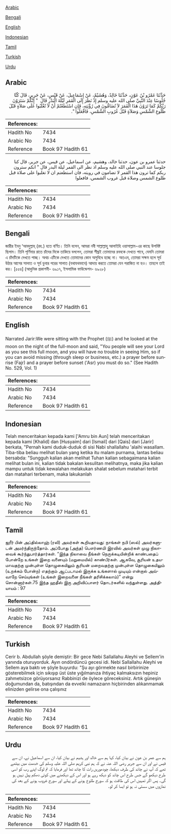 [Arabic](#arabic)

[Bengali](#bengali)

[English](#english)

[Indonesian](#indonesian)

[Tamil](#tamil)

[Turkish](#turkish)

[Urdu](#urdu)

## Arabic


<div dir="rtl" lang="ar" style={{fontSize:'larger',backgroundColor:'#f8f9fa',padding:20}}>
حَدَّثَنَا عَمْرُو بْنُ عَوْنٍ، حَدَّثَنَا خَالِدٌ، وَهُشَيْمٌ، عَنْ إِسْمَاعِيلَ، عَنْ قَيْسٍ، عَنْ جَرِيرٍ، قَالَ كُنَّا جُلُوسًا عِنْدَ النَّبِيِّ صلى الله عليه وسلم إِذْ نَظَرَ إِلَى الْقَمَرِ لَيْلَةَ الْبَدْرِ قَالَ ‏ "‏ إِنَّكُمْ سَتَرَوْنَ رَبَّكُمْ كَمَا تَرَوْنَ هَذَا الْقَمَرَ لاَ تُضَامُّونَ فِي رُؤْيَتِهِ، فَإِنِ اسْتَطَعْتُمْ أَنْ لاَ تُغْلَبُوا عَلَى صَلاَةٍ قَبْلَ طُلُوعِ الشَّمْسِ وَصَلاَةٍ قَبْلَ غُرُوبِ الشَّمْسِ، فَافْعَلُوا ‏"‏‏.‏
</div>
<div style={{backgroundColor:'#f8f9fa',padding:20, marginBottom: 10}}><table> <thead> <tr> <th>References:</th> <th></th> </tr> </thead> <tbody><tr><td>Hadith No</td><td>7434</td></tr><tr><td>Arabic No</td><td>7434</td></tr><tr><td>Reference</td><td>Book 97 Hadith 61</td></tr></tbody></table></div>


<div dir="rtl" lang="ar" style={{fontSize:'larger',backgroundColor:'#f8f9fa',padding:20}}>
حدثنا عمرو بن عون، حدثنا خالد، وهشيم، عن اسماعيل، عن قيس، عن جرير، قال كنا جلوسا عند النبي صلى الله عليه وسلم اذ نظر الى القمر ليلة البدر قال " انكم سترون ربكم كما ترون هذا القمر لا تضامون في رويته، فان استطعتم ان لا تغلبوا على صلاة قبل طلوع الشمس وصلاة قبل غروب الشمس، فافعلوا
</div>
<div style={{backgroundColor:'#f8f9fa',padding:20, marginBottom: 10}}><table> <thead> <tr> <th>References:</th> <th></th> </tr> </thead> <tbody><tr><td>Hadith No</td><td>7434</td></tr><tr><td>Arabic No</td><td>7434</td></tr><tr><td>Reference</td><td>Book 97 Hadith 61</td></tr></tbody></table></div>

## Bengali


<div dir="ltr" lang="bn" style={{fontSize:'larger',backgroundColor:'#f8f9fa',padding:20}}>
জারীর ইবনু ‘আবদুল্লাহ্ (রহ.) হতে বর্ণিত। তিনি বলেন, আমরা নবী সাল্লাল্লাহু আলাইহি ওয়াসাল্লাম-এর কাছে উপবিষ্ট ছিলাম। তিনি পূর্ণিমার রাতে চাঁদের দিকে তাকিয়ে বললেন, তোমরা শীঘ্রই তোমাদের রববকে দেখতে পাবে, যেমনি তোমরা এ চাঁদটিকে দেখতে পাচ্ছ। অথচ এটিকে দেখতে তোমাদের কোন অসুবিধে হচ্ছে না। অতএব, তোমরা সক্ষম হলে সূর্য উঠার আগের সালাত ও সূর্য ডুবার পরের সালাত (যথাযথভাবে) আদায় করতে তোমরা যেন পরাজিত না হও। তাহলে তাই কর। [৫৫৪] (আধুনিক প্রকাশনী- ৬৯১৭, ইসলামিক ফাউন্ডেশন- ৬৯২৮)
</div>
<div style={{backgroundColor:'#f8f9fa',padding:20, marginBottom: 10}}><table> <thead> <tr> <th>References:</th> <th></th> </tr> </thead> <tbody><tr><td>Hadith No</td><td>7434</td></tr><tr><td>Arabic No</td><td>7434</td></tr><tr><td>Reference</td><td>Book 97 Hadith 61</td></tr></tbody></table></div>

## English


<div dir="ltr" lang="en" style={{fontSize:'larger',backgroundColor:'#f8f9fa',padding:20}}>
Narrated Jarir:We were sitting with the Prophet (ﷺ) and he looked at the moon on the night of the full-moon and said, "You people will see your Lord as you see this full moon, and you will have no trouble in seeing Him, so if you can avoid missing (through sleep or business, etc.) a prayer before sunrise (Fajr) and a prayer before sunset ('Asr) you must do so." (See Hadith No. 529, Vol. 1)
</div>
<div style={{backgroundColor:'#f8f9fa',padding:20, marginBottom: 10}}><table> <thead> <tr> <th>References:</th> <th></th> </tr> </thead> <tbody><tr><td>Hadith No</td><td>7434</td></tr><tr><td>Arabic No</td><td>7434</td></tr><tr><td>Reference</td><td>Book 97 Hadith 61</td></tr></tbody></table></div>

## Indonesian


<div dir="ltr" lang="id" style={{fontSize:'larger',backgroundColor:'#f8f9fa',padding:20}}>
Telah menceritakan kepada kami ['Amru bin Aun] telah menceritakan kepada kami [Khalid] dan [Husyaim] dari [Ismail] dari [Qais] dari [Jarir] berkata, "Pernah kami duduk-duduk di sisi Nabi shallallahu 'alaihi wasallam. Tiba-tiba beliau melihat bulan yang ketika itu malam purnama, lantas beliau bersabda: "Sungguh kalian akan melihat Tuhan kalian sebagaimana kalian melihat bulan ini, kalian tidak bakalan kesulitan melihatnya, maka jika kalian mampu untuk tidak kewalahan melakukan shalat sebelum matahari terbit dan matahari terbenam, maka lakukanlah
</div>
<div style={{backgroundColor:'#f8f9fa',padding:20, marginBottom: 10}}><table> <thead> <tr> <th>References:</th> <th></th> </tr> </thead> <tbody><tr><td>Hadith No</td><td>7434</td></tr><tr><td>Arabic No</td><td>7434</td></tr><tr><td>Reference</td><td>Book 97 Hadith 61</td></tr></tbody></table></div>

## Tamil


<div dir="ltr" lang="ta" style={{fontSize:'larger',backgroundColor:'#f8f9fa',padding:20}}>
ஜரீர் பின் அப்தில்லாஹ் (ரலி) அவர்கள் கூறியதாவது: நாங்கள் நபி (ஸல்) அவர்களுடன் அமர்ந்திருந்தோம். அப்போது (அந்த) பௌர்ணமி இரவில் அவர்கள் முழு நிலாவைக் கூர்ந்துபார்த்தார்கள். “இந்த நிலாவை நீங்கள் நெருக்கடியின்றிக் காண்பதைப் போன்றே உங்கள் இறை வனையும் (மறுமையில்) காண்பீர்கள். ஆகவே, சூரியன் உதயமாவதற்கு முன்புள்ள தொழுகையிலும் சூரியன் மறைவதற்கு முன்புள்ள தொழுகையிலும் (உறக்கம் போன்ற) எதற்கும் ஆட்படாமல் இருக்க உங்களால் முடியும் என்றால் அவ்வாறே செய்யுங்கள் (உங்கள் இறைவனை நீங்கள் தரிசிக்கலாம்)” என்று சொன்னார்கள்.75 இந்த ஹதீஸ் இரு அறிவிப்பாளர் தொடர்களில் வந்துள்ளது. அத்தியாயம் : 97
</div>
<div style={{backgroundColor:'#f8f9fa',padding:20, marginBottom: 10}}><table> <thead> <tr> <th>References:</th> <th></th> </tr> </thead> <tbody><tr><td>Hadith No</td><td>7434</td></tr><tr><td>Arabic No</td><td>7434</td></tr><tr><td>Reference</td><td>Book 97 Hadith 61</td></tr></tbody></table></div>

## Turkish


<div dir="ltr" lang="tr" style={{fontSize:'larger',backgroundColor:'#f8f9fa',padding:20}}>
Cerir b. Abdullah şöyle demiştir: Bir gece Nebi Sallallahu Aleyhi ve Sellem'in yanında oturuyorduk. Ayın ondördüncü gecesi idi. Nebi Sallallahu Aleyhi ve Sellem aya baktı ve şöyle buyurdu: "Şu ayı görmekte nasıl birbirinize gösterebilmek için sıkışıp üst üste yığılmanıza ihtiyaç kalmaksızın hepiniz zahmetsizce görüyorsanız Rabbinizi de öylece göreceksiniz. Artık güneşin doğumundan da, batışından da evvelki namazıann hiçbirinden alıkanmamak elinizden gelirse ona çalışınız
</div>
<div style={{backgroundColor:'#f8f9fa',padding:20, marginBottom: 10}}><table> <thead> <tr> <th>References:</th> <th></th> </tr> </thead> <tbody><tr><td>Hadith No</td><td>7434</td></tr><tr><td>Arabic No</td><td>7434</td></tr><tr><td>Reference</td><td>Book 97 Hadith 61</td></tr></tbody></table></div>

## Urdu


<div dir="rtl" lang="ur" style={{fontSize:'larger',backgroundColor:'#f8f9fa',padding:20}}>
ہم سے عمر بن عون نے بیان کیا، کہا ہم سے خالد اور ہشیم نے بیان کیا، ان سے اسماعیل نے، ان سے قیس نے اور ان سے جریر رضی اللہ عنہ نے کہ ہم نبی کریم صلی اللہ علیہ وسلم کی خدمت میں بیٹھے تھے کہ آپ نے چاند کی طرف دیکھا، چودھوریں رات کا چاند تھا اور فرمایا کہ تم لوگ اپنے رب کو اسی طرح دیکھو گے جس طرح اس چاند کو دیکھ رہے ہو اور اس کے دیکھنے میں کوئی دھکم پیل نہیں ہو گی۔ پس اگر تمہیں اس کی طاقت ہو کہ سورج طلوع ہونے کے پہلے اور سورج غروب ہونے کے بعد کی نمازوں میں سستی نہ ہو تو ایسا کر لو۔
</div>
<div style={{backgroundColor:'#f8f9fa',padding:20, marginBottom: 10}}><table> <thead> <tr> <th>References:</th> <th></th> </tr> </thead> <tbody><tr><td>Hadith No</td><td>7434</td></tr><tr><td>Arabic No</td><td>7434</td></tr><tr><td>Reference</td><td>Book 97 Hadith 61</td></tr></tbody></table></div>